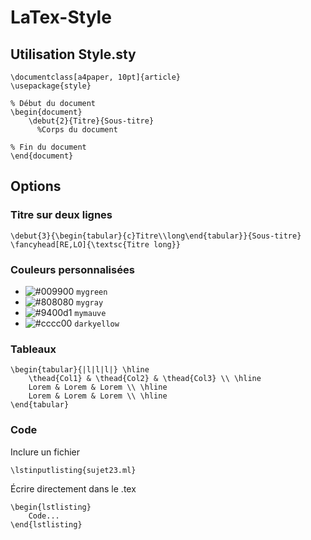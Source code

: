 # LaTex-Style

## Utilisation Style.sty ##
```
\documentclass[a4paper, 10pt]{article}
\usepackage{style}

% Début du document
\begin{document}
	\debut{2}{Titre}{Sous-titre}
	  %Corps du document
    
% Fin du document
\end{document}
```

## Options ##
### Titre sur deux lignes ###
```
\debut{3}{\begin{tabular}{c}Titre\\long\end{tabular}}{Sous-titre}
\fancyhead[RE,LO]{\textsc{Titre long}}
```
### Couleurs personnalisées ###
- ![#009900](https://placehold.it/15/009900/000000?text=+) `mygreen`
- ![#808080](https://placehold.it/15/808080/000000?text=+) `mygray`
- ![#9400d1](https://placehold.it/15/9400d1/000000?text=+) `mymauve`
- ![#cccc00](https://placehold.it/15/cccc00/000000?text=+) `darkyellow`

### Tableaux ###
```
\begin{tabular}{|l|l|l|} \hline
	\thead{Col1} & \thead{Col2} & \thead{Col3} \\ \hline
	Lorem & Lorem & Lorem \\ \hline
	Lorem & Lorem & Lorem \\ \hline
\end{tabular}
```

### Code ###
Inclure un fichier
```
\lstinputlisting{sujet23.ml}
```
Écrire directement dans le .tex
```
\begin{lstlisting}
	Code...
\end{lstlisting}
```
